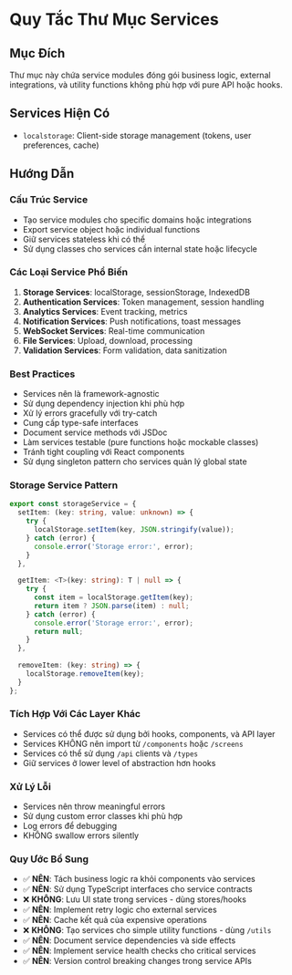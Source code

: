 # Quy Tắc Thư Mục Services

## Mục Đích
Thư mục này chứa service modules đóng gói business logic, external integrations, và utility functions không phù hợp với pure API hoặc hooks.

## Services Hiện Có
- `localstorage`: Client-side storage management (tokens, user preferences, cache)

## Hướng Dẫn

### Cấu Trúc Service
- Tạo service modules cho specific domains hoặc integrations
- Export service object hoặc individual functions
- Giữ services stateless khi có thể
- Sử dụng classes cho services cần internal state hoặc lifecycle

### Các Loại Service Phổ Biến
1. **Storage Services**: localStorage, sessionStorage, IndexedDB
2. **Authentication Services**: Token management, session handling
3. **Analytics Services**: Event tracking, metrics
4. **Notification Services**: Push notifications, toast messages
5. **WebSocket Services**: Real-time communication
6. **File Services**: Upload, download, processing
7. **Validation Services**: Form validation, data sanitization

### Best Practices
- Services nên là framework-agnostic
- Sử dụng dependency injection khi phù hợp
- Xử lý errors gracefully với try-catch
- Cung cấp type-safe interfaces
- Document service methods với JSDoc
- Làm services testable (pure functions hoặc mockable classes)
- Tránh tight coupling với React components
- Sử dụng singleton pattern cho services quản lý global state

### Storage Service Pattern
```typescript
export const storageService = {
  setItem: (key: string, value: unknown) => {
    try {
      localStorage.setItem(key, JSON.stringify(value));
    } catch (error) {
      console.error('Storage error:', error);
    }
  },
  
  getItem: <T>(key: string): T | null => {
    try {
      const item = localStorage.getItem(key);
      return item ? JSON.parse(item) : null;
    } catch (error) {
      console.error('Storage error:', error);
      return null;
    }
  },
  
  removeItem: (key: string) => {
    localStorage.removeItem(key);
  }
};
```

### Tích Hợp Với Các Layer Khác
- Services có thể được sử dụng bởi hooks, components, và API layer
- Services KHÔNG nên import từ `/components` hoặc `/screens`
- Services có thể sử dụng `/api` clients và `/types`
- Giữ services ở lower level of abstraction hơn hooks

### Xử Lý Lỗi
- Services nên throw meaningful errors
- Sử dụng custom error classes khi phù hợp
- Log errors để debugging
- KHÔNG swallow errors silently

### Quy Ước Bổ Sung
- ✅ **NÊN**: Tách business logic ra khỏi components vào services
- ✅ **NÊN**: Sử dụng TypeScript interfaces cho service contracts
- ❌ **KHÔNG**: Lưu UI state trong services - dùng stores/hooks
- ✅ **NÊN**: Implement retry logic cho external services
- ✅ **NÊN**: Cache kết quả của expensive operations
- ❌ **KHÔNG**: Tạo services cho simple utility functions - dùng `/utils`
- ✅ **NÊN**: Document service dependencies và side effects
- ✅ **NÊN**: Implement service health checks cho critical services
- ✅ **NÊN**: Version control breaking changes trong service APIs
